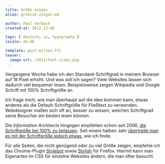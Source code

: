 ```yaml
---
title: Größe zeigen
alias: groesse-zeigen.md

author: Paul Vorbach
created-at: 2012-12-08

tags: [ deutsch, ux, typography ]
locale: de-DE

template: post-milten.ftl
teaser:
  image-url: /2012/font-sizes.png
...
```


Vergangene Woche habe ich den Standard-Schriftgrad in meinem Browser auf 18
Pixel erhöht. Und was soll ich sagen? Viele Websites lassen sich dadurch viel
bequemer lesen. Beispielsweise zeigen Wikipedia und Google Schrift mit 100%
Schriftgröße an.

Ich frage mich, wie man überhaupt auf die Idee kommen kann, etwas anderes als
die Default-Schriftgröße für Fließtext zu verwenden. Webdesigner maßen sich oft
an, besser zu wissen, welchen Schriftgrad seine Besucher am besten lesen können.

Die _Information Architects_ hingegen empfehlen schon seit 2006,
[die Schriftgröße bei 100% zu belassen][100e2r]. Seit einem halben Jahr
[übertreibt man es mit der Schriftgröße jedoch etwas][rtypo], wie ich finde.

Für alle Seiten, die nicht genügend oder zu viel Größe zeigen, empfehle ich das
Chrome-Plugin [Stylebot] sowie [Stylish] für Firefox. Hiermit kann man
Eigenarten im CSS für einzelne Websites ändern, die man öfter besucht.


[100e2r]: http://informationarchitects.net/blog/100e2r/
[rtypo]: http://informationarchitects.net/blog/responsive-typography-the-basics/
[stylebot]: https://github.com/ankit/stylebot
[stylish]: https://addons.mozilla.org/de/firefox/addon/stylish/
